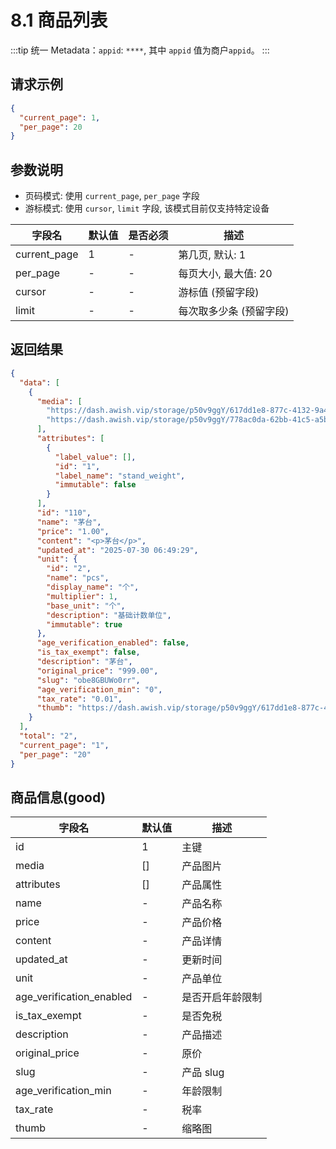# 8.1 商品列表

:::tip
统一 Metadata：`appid`: `****`, 其中 `appid` 值为商户`appid`。
:::

## 请求示例

```json
{
  "current_page": 1,
  "per_page": 20
}
```

## 参数说明

- 页码模式: 使用 `current_page`, `per_page` 字段
- 游标模式: 使用 `cursor`, `limit` 字段, 该模式目前仅支持特定设备

| 字段名          | 默认值 | 是否必须 | 描述            |
|--------------|-----|------|---------------|
| current_page | 1   | -    | 第几页, 默认: 1    |
| per_page     | -   | -    | 每页大小, 最大值: 20 |
| cursor       | -   | -    | 游标值 (预留字段)    |
| limit        | -   | -    | 每次取多少条 (预留字段) |

## 返回结果

```json
{
  "data": [
    {
      "media": [
        "https://dash.awish.vip/storage/p50v9ggY/617dd1e8-877c-4132-9a42-26322366464d.jpg",
        "https://dash.awish.vip/storage/p50v9ggY/778ac0da-62bb-41c5-a5b9-a70192e4fe58.jpg"
      ],
      "attributes": [
        {
          "label_value": [],
          "id": "1",
          "label_name": "stand_weight",
          "immutable": false
        }
      ],
      "id": "110",
      "name": "茅台",
      "price": "1.00",
      "content": "<p>茅台</p>",
      "updated_at": "2025-07-30 06:49:29",
      "unit": {
        "id": "2",
        "name": "pcs",
        "display_name": "个",
        "multiplier": 1,
        "base_unit": "个",
        "description": "基础计数单位",
        "immutable": true
      },
      "age_verification_enabled": false,
      "is_tax_exempt": false,
      "description": "茅台",
      "original_price": "999.00",
      "slug": "obe8GBUWo0rr",
      "age_verification_min": "0",
      "tax_rate": "0.01",
      "thumb": "https://dash.awish.vip/storage/p50v9ggY/617dd1e8-877c-4132-9a42-26322366464d.jpg"
    }
  ],
  "total": "2",
  "current_page": "1",
  "per_page": "20"
}
```

## 商品信息(good)

| 字段名                      | 默认值 | 描述       |
|--------------------------|-----|----------|
| id                       | 1   | 主键       |
| media                    | []  | 产品图片     |
| attributes               | []  | 产品属性     |
| name                     | -   | 产品名称     |
| price                    | -   | 产品价格     |
| content                  | -   | 产品详情     |
| updated_at               | -   | 更新时间     |
| unit                     | -   | 产品单位     |
| age_verification_enabled | -   | 是否开启年龄限制 |
| is_tax_exempt            | -   | 是否免税     |
| description              | -   | 产品描述     |
| original_price           | -   | 原价       |
| slug                     | -   | 产品 slug  |
| age_verification_min     | -   | 年龄限制     |
| tax_rate                 | -   | 税率       |
| thumb                    | -   | 缩略图      |
